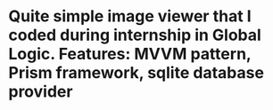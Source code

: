 # Quite simple image viewer that I coded during internship in Global Logic. Features: MVVM pattern, Prism framework, sqlite database provider
